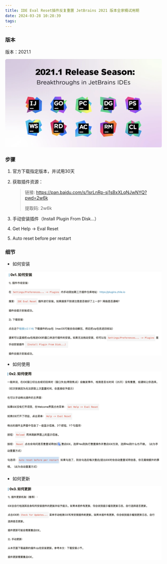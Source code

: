 ```yaml
---
title: IDE Eval Reset插件反复重置 JetBrains 2021 版本全家桶试用期
date: 2024-03-28 10:28:39
tags:
---
```


###  版本

版本：2021.1

![image-20240328111952048](IDE-Eval-Reset插件反复重置-JetBrains-2021-版本全家桶试用期/image-20240328111952048.png)

###  步骤

1. 官方下载指定版本，并试用30天

2. 获取插件资源：

   >链接: https://pan.baidu.com/s/1srLnRp-sj1sBxXLqNJwNYQ?pwd=2w6k 
   >
   >提取码: 2w6k 

3. 手动安装插件（Install Plugin From Disk...）
4. Get Help -> Eval Reset
5. Auto reset before per restart

###  细节

- 如何安装

![image-20240328112130321](IDE-Eval-Reset插件反复重置-JetBrains-2021-版本全家桶试用期/image-20240328112130321.png)

- 如何使用

![image-20240328112212387](IDE-Eval-Reset插件反复重置-JetBrains-2021-版本全家桶试用期/image-20240328112212387.png)

- 如何更新

![image-20240328112247163](IDE-Eval-Reset插件反复重置-JetBrains-2021-版本全家桶试用期/image-20240328112247163.png)
